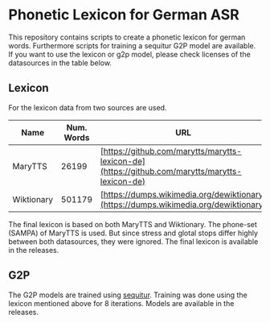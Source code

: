 # Phonetic Lexicon for German ASR
This repository contains scripts to create a phonetic lexicon for german words. Furthermore scripts for training a sequitur G2P model are available. If you want to use the lexicon or g2p model, please check licenses of the datasources in the table below.

## Lexicon
For the lexicon data from two sources are used.

| Name 		| Num. Words | URL 											      |
| ------------- | ---------- | ---------------------------------------------------------------------------------------------- |
| MaryTTS 	| 26199      | [https://github.com/marytts/marytts-lexicon-de](https://github.com/marytts/marytts-lexicon-de) |
| Wiktionary  	| 501179     | [https://dumps.wikimedia.org/dewiktionary](https://dumps.wikimedia.org/dewiktionary)  	      |

The final lexicon is based on both MaryTTS and Wiktionary.
The phone-set (SAMPA) of MaryTTS is used.
But since stress and glotal stops differ highly between both datasources, they were ignored.
The final lexicon is available in the releases.

## G2P
The G2P models are trained using [sequitur](https://github.com/sequitur-g2p/sequitur-g2p).
Training was done using the lexicon mentioned above for 8 iterations.
Models are available in the releases.
